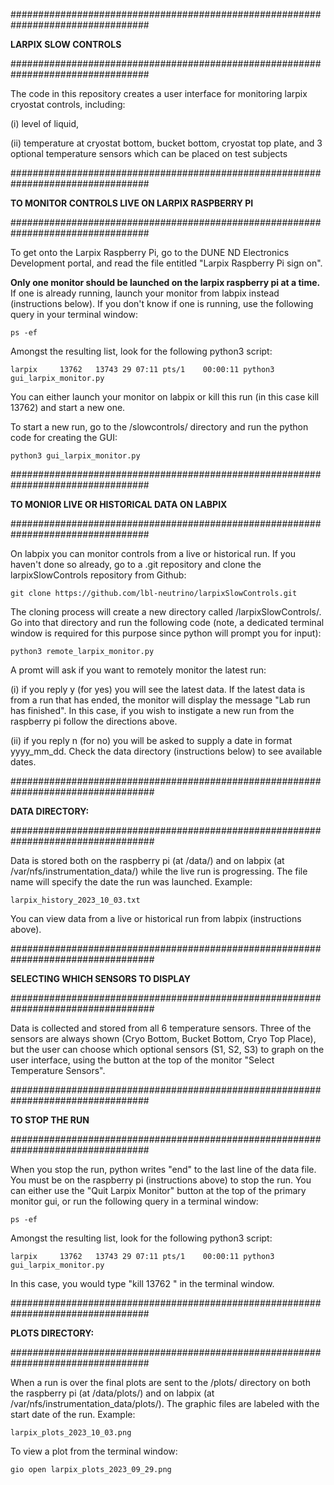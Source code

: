 #################################################################################

**LARPIX SLOW CONTROLS** 

#################################################################################

The code in this repository creates a user interface for monitoring larpix cryostat controls, including:  

(i) level of liquid, 

(ii) temperature at cryostat bottom, bucket bottom, cryostat top plate, and 3 optional temperature sensors which can be placed on test subjects

#################################################################################

**TO MONITOR CONTROLS LIVE ON LARPIX RASPBERRY PI** 

#################################################################################

To get onto the Larpix Raspberry Pi, go to the DUNE ND Electronics Development portal, and read the file entitled "Larpix Raspberry Pi sign on".

**Only one monitor should be launched on the larpix raspberry pi at a time.** If one is already running, launch your monitor from labpix instead (instructions below). If you don't know if one is running, use the following query in your terminal window:

	ps -ef

Amongst the resulting list, look for the following python3 script:

	larpix     13762   13743 29 07:11 pts/1    00:00:11 python3 gui_larpix_monitor.py

You can either launch your monitor on labpix or kill this run (in this case kill 13762) and start a new one. 

To start a new run, go to the /slowcontrols/ directory and run the python code for creating the GUI:  

	python3 gui_larpix_monitor.py

#################################################################################

**TO MONIOR LIVE OR HISTORICAL DATA ON LABPIX**

#################################################################################

On labpix you can monitor controls from a live or historical run. If you haven't done so already, go to a .git repository and clone the larpixSlowControls repository from Github:

	git clone https://github.com/lbl-neutrino/larpixSlowControls.git

The cloning process will create a new directory called /larpixSlowControls/. Go into that directory and run the following code (note, a dedicated terminal window is required for this purpose since python will prompt you for input):

  	python3 remote_larpix_monitor.py

A promt will ask if you want to remotely monitor the latest run:

  (i) if you reply y (for yes) you will see the latest data. If the latest data is from a run that has ended, the monitor will display the message "Lab run has finished". In this case, if you wish to instigate a new run from the raspberry pi follow the directions above.

  (ii) if you reply n (for no) you will be asked to supply a date in format yyyy_mm_dd. Check the data directory (instructions below) to see available dates.

##################################################################################

**DATA DIRECTORY:**

##################################################################################


Data is stored both on the raspberry pi (at /data/) and on labpix (at /var/nfs/instrumentation_data/) while the live run is progressing. The file name will specify the date the run was launched. Example:  

	larpix_history_2023_10_03.txt

You can view data from a live or historical run from labpix (instructions above).

##################################################################################

**SELECTING WHICH SENSORS TO DISPLAY** 

##################################################################################

Data is collected and stored from all 6 temperature sensors. Three of the sensors are always shown (Cryo Bottom, Bucket Bottom, Cryo Top Place), but the user can choose which optional sensors (S1, S2, S3) to graph on the user interface, using the button at the top of the monitor "Select Temperature Sensors". 

#################################################################################

**TO STOP THE RUN** 

#################################################################################

When you stop the run, python writes "end" to the last line of the data file. You must be on the raspberry pi (instructions above) to stop the run. You can either use the "Quit Larpix Monitor" button at the top of the primary monitor gui, or run the following query in a terminal window:

	ps -ef

Amongst the resulting list, look for the following python3 script:

	larpix     13762   13743 29 07:11 pts/1    00:00:11 python3 gui_larpix_monitor.py

In this case, you would type "kill 13762 <return>" in the terminal window.

#################################################################################

**PLOTS DIRECTORY:**

#################################################################################

When a run is over the final plots are sent to the /plots/ directory on both the raspberry pi (at /data/plots/) and on labpix (at /var/nfs/instrumentation_data/plots/). The graphic files are labeled with the start date of the run. Example:  

	larpix_plots_2023_10_03.png

To view a plot from the terminal window:  

	gio open larpix_plots_2023_09_29.png
